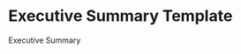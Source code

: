 # Executive Summary Template

<!-- Usage: Add this file as `executive_summary.md` for business, policy, or technical reports, or when required by the assignment. Not typically used in standard academic papers. -->

Executive Summary

<!-- Write a concise summary of the main findings, recommendations, and implications. -->
